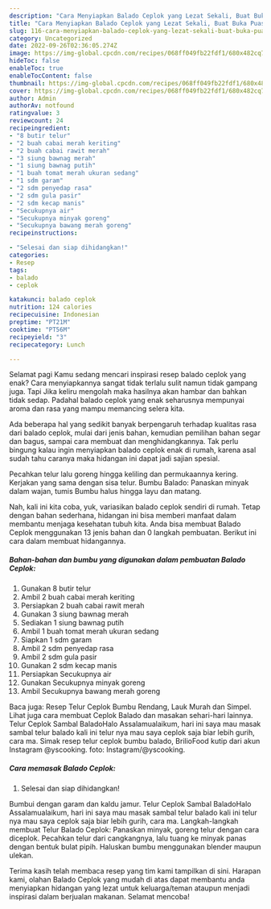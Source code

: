 ```yaml
---
description: "Cara Menyiapkan Balado Ceplok yang Lezat Sekali, Buat Buka Puasa Menggugah Selera"
title: "Cara Menyiapkan Balado Ceplok yang Lezat Sekali, Buat Buka Puasa Menggugah Selera"
slug: 116-cara-menyiapkan-balado-ceplok-yang-lezat-sekali-buat-buka-puasa-menggugah-selera
category: Uncategorized
date: 2022-09-26T02:36:05.274Z
image: https://img-global.cpcdn.com/recipes/068ff049fb22fdf1/680x482cq70/balado-ceplok-foto-resep-utama.jpg
hideToc: false
enableToc: true
enableTocContent: false
thumbnail: https://img-global.cpcdn.com/recipes/068ff049fb22fdf1/680x482cq70/balado-ceplok-foto-resep-utama.jpg
cover: https://img-global.cpcdn.com/recipes/068ff049fb22fdf1/680x482cq70/balado-ceplok-foto-resep-utama.jpg
author: Admin
authorAv: notfound
ratingvalue: 3
reviewcount: 24
recipeingredient:
- "8 butir telur"
- "2 buah cabai merah keriting"
- "2 buah cabai rawit merah"
- "3 siung bawnag merah"
- "1 siung bawnag putih"
- "1 buah tomat merah ukuran sedang"
- "1 sdm garam"
- "2 sdm penyedap rasa"
- "2 sdm gula pasir"
- "2 sdm kecap manis"
- "Secukupnya air"
- "Secukupnya minyak goreng"
- "Secukupnya bawang merah goreng"
recipeinstructions:

- "Selesai dan siap dihidangkan!"
categories:
- Resep
tags:
- balado
- ceplok

katakunci: balado ceplok 
nutrition: 124 calories
recipecuisine: Indonesian
preptime: "PT21M"
cooktime: "PT56M"
recipeyield: "3"
recipecategory: Lunch

---
```



Selamat pagi Kamu sedang mencari inspirasi resep balado ceplok yang enak? Cara menyiapkannya sangat tidak terlalu sulit namun tidak gampang juga. Tapi Jika keliru mengolah maka hasilnya akan hambar dan bahkan tidak sedap. Padahal balado ceplok yang enak seharusnya mempunyai aroma dan rasa yang mampu memancing selera kita.


Ada beberapa hal yang sedikit banyak berpengaruh terhadap kualitas rasa dari balado ceplok, mulai dari jenis bahan, kemudian pemilihan bahan segar dan bagus, sampai cara membuat dan menghidangkannya. Tak perlu bingung kalau ingin menyiapkan balado ceplok enak di rumah, karena asal sudah tahu caranya maka hidangan ini dapat jadi sajian spesial.

Pecahkan telur lalu goreng hingga keliling dan permukaannya kering. Kerjakan yang sama dengan sisa telur. Bumbu Balado: Panaskan minyak dalam wajan, tumis Bumbu halus hingga layu dan matang.


Nah, kali ini kita coba, yuk, variasikan balado ceplok sendiri di rumah. Tetap dengan bahan sederhana, hidangan ini bisa memberi manfaat dalam membantu menjaga kesehatan tubuh kita. Anda bisa membuat Balado Ceplok menggunakan 13 jenis bahan dan 0 langkah pembuatan. Berikut ini cara dalam membuat hidangannya.

<!--inarticleads1-->

##### Bahan-bahan dan bumbu yang digunakan dalam pembuatan Balado Ceplok:

1. Gunakan 8 butir telur
1. Ambil 2 buah cabai merah keriting
1. Persiapkan 2 buah cabai rawit merah
1. Gunakan 3 siung bawnag merah
1. Sediakan 1 siung bawnag putih
1. Ambil 1 buah tomat merah ukuran sedang
1. Siapkan 1 sdm garam
1. Ambil 2 sdm penyedap rasa
1. Ambil 2 sdm gula pasir
1. Gunakan 2 sdm kecap manis
1. Persiapkan Secukupnya air
1. Gunakan Secukupnya minyak goreng
1. Ambil Secukupnya bawang merah goreng


Baca juga: Resep Telur Ceplok Bumbu Rendang, Lauk Murah dan Simpel. Lihat juga cara membuat Ceplok Balado dan masakan sehari-hari lainnya. Telur Ceplok Sambal BaladoHalo Assalamualaikum, hari ini saya mau masak sambal telur balado kali ini telur nya mau saya ceplok saja biar lebih gurih, cara ma. Simak resep telur ceplok bumbu balado, BrilioFood kutip dari akun Instagram @yscooking. foto: Instagram/@yscooking. 

<!--inarticleads2-->

##### Cara memasak Balado Ceplok:


1. Selesai dan siap dihidangkan!

Bumbui dengan garam dan kaldu jamur. Telur Ceplok Sambal BaladoHalo Assalamualaikum, hari ini saya mau masak sambal telur balado kali ini telur nya mau saya ceplok saja biar lebih gurih, cara ma. Langkah-langkah membuat Telur Balado Ceplok: Panaskan minyak, goreng telur dengan cara diceplok. Pecahkan telur dari cangkangnya, lalu tuang ke minyak panas dengan bentuk bulat pipih. Haluskan bumbu menggunakan blender maupun ulekan. 

Terima kasih telah membaca resep yang tim kami tampilkan di sini. Harapan kami, olahan Balado Ceplok yang mudah di atas dapat membantu anda menyiapkan hidangan yang lezat untuk keluarga/teman ataupun menjadi inspirasi dalam berjualan makanan. Selamat mencoba!
